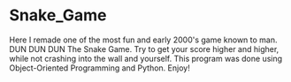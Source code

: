 # Snake_Game
Here I remade one of the most fun and early 2000's game known to man. DUN DUN DUN The Snake Game. Try to get your score higher and higher, while not crashing into the wall and yourself. This program was done using Object-Oriented Programming and Python. Enjoy!
